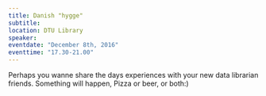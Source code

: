 ```yaml
---
title: Danish "hygge"
subtitle:
location: DTU Library
speaker:
eventdate: "December 8th, 2016"
eventtime: "17.30-21.00"
---
```


Perhaps you wanne share the days experiences with your new data librarian friends. Something will happen, Pizza or beer, or both:)
